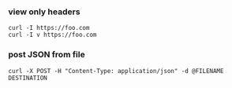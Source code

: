 


### view only headers
```
curl -I https://foo.com
curl -I v https://foo.com

```

### post JSON from file
```
curl -X POST -H "Content-Type: application/json" -d @FILENAME DESTINATION
```
